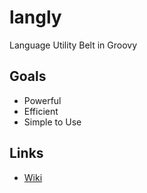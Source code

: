 # langly

Language Utility Belt in Groovy

## Goals
- Powerful
- Efficient
- Simple to Use

## Links
- [Wiki](https://github.com/DirectMyFile/langly/wiki)

